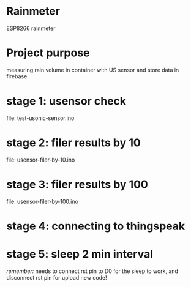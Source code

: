 # Rainmeter
ESP8266 rainmeter

# Project purpose
measuring rain volume in container with US sensor and store data in firebase.

# stage 1: usensor check
file: test-usonic-sensor.ino

# stage 2: filer results by 10
file: usensor-filer-by-10.ino

# stage 3: filer results by 100
file: usensor-filer-by-100.ino

# stage 4: connecting to thingspeak

# stage 5: sleep 2 min interval

*remember:* needs to connect rst pin to D0 for the sleep to work, and disconnect rst pin for upload new code!
